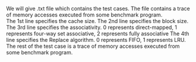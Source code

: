 We will give .txt file which contains the test cases.
The file contains a trace of memory accesses executed from some benchmark program.   
The 1st line specifies the cache size. 
The 2nd line specifies the block size. 
The 3rd line specifies the associativity. 0 represents direct-mapped, 1 represents four-way set associative, 2 represents fully associative
The 4th line specifies the Replace algorithm. 0 represents FIFO, 1 represents LRU. 
The rest of the test case is a trace of memory accesses executed from some benchmark program. 
